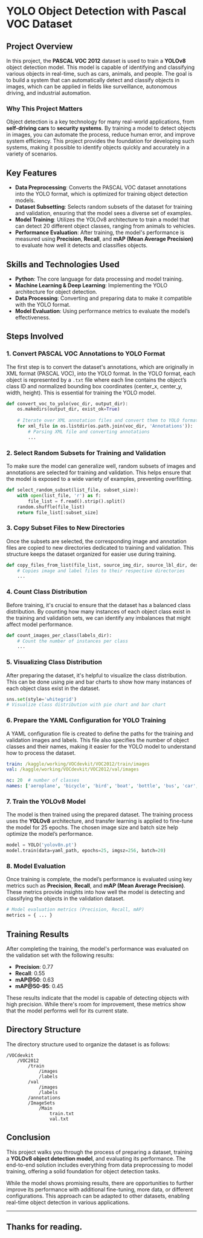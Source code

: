 # YOLO Object Detection with Pascal VOC Dataset

## Project Overview

In this project, the **PASCAL VOC 2012** dataset is used to train a **YOLOv8** object detection model. This model is capable of identifying and classifying various objects in real-time, such as cars, animals, and people. The goal is to build a system that can automatically detect and classify objects in images, which can be applied in fields like surveillance, autonomous driving, and industrial automation.

### Why This Project Matters

Object detection is a key technology for many real-world applications, from **self-driving cars** to **security systems**. By training a model to detect objects in images, you can automate the process, reduce human error, and improve system efficiency. This project provides the foundation for developing such systems, making it possible to identify objects quickly and accurately in a variety of scenarios.

## Key Features

- **Data Preprocessing**: Converts the PASCAL VOC dataset annotations into the YOLO format, which is optimized for training object detection models.
- **Dataset Subsetting**: Selects random subsets of the dataset for training and validation, ensuring that the model sees a diverse set of examples.
- **Model Training**: Utilizes the YOLOv8 architecture to train a model that can detect 20 different object classes, ranging from animals to vehicles.
- **Performance Evaluation**: After training, the model's performance is measured using **Precision**, **Recall**, and **mAP (Mean Average Precision)** to evaluate how well it detects and classifies objects.

## Skills and Technologies Used

- **Python**: The core language for data processing and model training.
- **Machine Learning & Deep Learning**: Implementing the YOLO architecture for object detection.
- **Data Processing**: Converting and preparing data to make it compatible with the YOLO format.
- **Model Evaluation**: Using performance metrics to evaluate the model’s effectiveness.

## Steps Involved

### 1. Convert PASCAL VOC Annotations to YOLO Format

The first step is to convert the dataset's annotations, which are originally in XML format (PASCAL VOC), into the YOLO format. In the YOLO format, each object is represented by a `.txt` file where each line contains the object’s class ID and normalized bounding box coordinates (center_x, center_y, width, height). This is essential for training the YOLO model.

```python
def convert_voc_to_yolo(voc_dir, output_dir):
    os.makedirs(output_dir, exist_ok=True)
    
    # Iterate over XML annotation files and convert them to YOLO format
    for xml_file in os.listdir(os.path.join(voc_dir, 'Annotations')):
        # Parsing XML file and converting annotations
        ...
```

### 2. Select Random Subsets for Training and Validation

To make sure the model can generalize well, random subsets of images and annotations are selected for training and validation. This helps ensure that the model is exposed to a wide variety of examples, preventing overfitting.

```python
def select_random_subset(list_file, subset_size):
    with open(list_file, 'r') as f:
        file_list = f.read().strip().split()
    random.shuffle(file_list)
    return file_list[:subset_size]
```

### 3. Copy Subset Files to New Directories

Once the subsets are selected, the corresponding image and annotation files are copied to new directories dedicated to training and validation. This structure keeps the dataset organized for easier use during training.

```python
def copy_files_from_list(file_list, source_img_dir, source_lbl_dir, dest_img_dir, dest_lbl_dir):
    # Copies image and label files to their respective directories
    ...
```

### 4. Count Class Distribution

Before training, it's crucial to ensure that the dataset has a balanced class distribution. By counting how many instances of each object class exist in the training and validation sets, we can identify any imbalances that might affect model performance.

```python
def count_images_per_class(labels_dir):
    # Count the number of instances per class
    ...
```

### 5. Visualizing Class Distribution

After preparing the dataset, it's helpful to visualize the class distribution. This can be done using pie and bar charts to show how many instances of each object class exist in the dataset.

```python
sns.set(style='whitegrid')
# Visualize class distribution with pie chart and bar chart
```

### 6. Prepare the YAML Configuration for YOLO Training

A YAML configuration file is created to define the paths for the training and validation images and labels. This file also specifies the number of object classes and their names, making it easier for the YOLO model to understand how to process the dataset.

```yaml
train: /kaggle/working/VOCdevkit/VOC2012/train/images
val: /kaggle/working/VOCdevkit/VOC2012/val/images

nc: 20  # number of classes
names: ['aeroplane', 'bicycle', 'bird', 'boat', 'bottle', 'bus', 'car', 'cat', 'chair', 'cow', 'diningtable', 'dog', 'horse', 'motorbike', 'person', 'pottedplant', 'sheep', 'sofa', 'train', 'tvmonitor']
```

### 7. Train the YOLOv8 Model

The model is then trained using the prepared dataset. The training process uses the **YOLOv8** architecture, and transfer learning is applied to fine-tune the model for 25 epochs. The chosen image size and batch size help optimize the model’s performance.

```python
model = YOLO('yolov8n.pt') 
model.train(data=yaml_path, epochs=25, imgsz=256, batch=20)
```

### 8. Model Evaluation

Once training is complete, the model’s performance is evaluated using key metrics such as **Precision**, **Recall**, and **mAP (Mean Average Precision)**. These metrics provide insights into how well the model is detecting and classifying the objects in the validation dataset.

```python
# Model evaluation metrics (Precision, Recall, mAP)
metrics = { ... }
```

## Training Results

After completing the training, the model's performance was evaluated on the validation set with the following results:

- **Precision**: 0.77
- **Recall**: 0.55
- **mAP@50**: 0.63
- **mAP@50-95**: 0.45

These results indicate that the model is capable of detecting objects with high precision. While there's room for improvement, these metrics show that the model performs well for its current state.

## Directory Structure

The directory structure used to organize the dataset is as follows:

```
/VOCdevkit
    /VOC2012
        /train
            /images
            /labels
        /val
            /images
            /labels
        /annotations
        /ImageSets
            /Main
                train.txt
                val.txt
```

## Conclusion

This project walks you through the process of preparing a dataset, training a **YOLOv8 object detection model**, and evaluating its performance. The end-to-end solution includes everything from data preprocessing to model training, offering a solid foundation for object detection tasks.

While the model shows promising results, there are opportunities to further improve its performance with additional fine-tuning, more data, or different configurations. This approach can be adapted to other datasets, enabling real-time object detection in various applications.

---

Thanks for reading.
---
